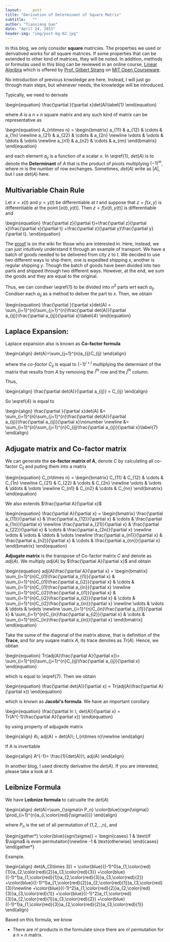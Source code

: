 ```yaml
---
layout:     post
title: "Derivation of Determinant of Square Matrix"
subtitle:   ""
author: "Tianxiang Gao"
date: "April 24, 2015"
header-img: "img/post-bg-02.jpg"
---
```


In this blog, we only consider **square** matricies. The properties we used or derivatived works for all square matrices. If some properties that can be extended to other kind of matrices, they will be noted. In addition, methods or formulas used in this blog can be reviewed in an online course, [Linear Algribra][#1] which is offered by [Prof. Gilbert Strang](http://www-math.mit.edu/~gs/) on [MIT Open Courseware](http://ocw.mit.edu/index.htm).

No introduction of previous knwoledge are here. Instead, I will just go through main steps, but whenever needs, the knowledge will be introduced.

Typically, we need to derivate 

<div markdown="0">
\begin{equation}
 \frac{\partial }{\partial x}det(A)\label{1}
\end{equation}
</div>

where $A$ is a $n\times n$ square matrix and any such kind of matrix can be representative as

<div markdown="0">
\begin{equation}
A_{n\times n} =
 \begin{bmatrix}
  a_{11} & a_{12} & \cdots & a_{1n} \newline
  a_{21} & a_{22} & \cdots & a_{2n} \newline
  \vdots  & \vdots  & \ddots & \vdots  \newline
  a_{n1} & a_{n2} & \cdots & a_{nn}
 \end{bmatrix}
 \end{equation}
</div>

 and each element $a_{ij}$ is a function of a scalar $x$. In \eqref{1}, $det(A)$ is to denote the **Determinant** of $A$ that is the product of *pivots* multiplying $(-1)^m$, where $m$ is the number of row exchanges. Sometimes, $det(A)$ write as <span markdown="0">$|A|$</span>, but I use $det(A)$ here.

## Multivariable Chain Rule

Let $x=x(t)$ and $y=y(t)$ be differentiable at $t$ and suppose that $z=f(x,y)$ is differentiable at the point $[x(t), y(t)]$. Then $z=f[x(t), y(t)]$ is differentiable and 

<div markdown="0">
\begin{equation}
	\frac{\partial z}{\partial t}=\frac{\partial z}{\partial x}\frac{\partial x}{\partial t}
	+\frac{\partial z}{\partial y}\frac{\partial y}{\partial t}.
\end{equation}
</div>

The [proof](http://en.wikipedia.org/wiki/Chain_rule) is on the wiki for those who are interested in. Here, instead, we can just intuitively understand it through an example of transport. We have a batch of goods needed to be delivered from city $z$ to $t$. We decided to use two different ways to ship them, one is expedited shipping $x$, another is regular shipping $y$. Though the batch of goods have been divided into two parts and shipped through two different ways. However, at the end, we sum the goods and they are equal to the original.

Thus, we can condiser \eqref{1} to be divided into $n^2$ parts wrt each <span markdown="0">$a_{ij}$</span>. Condiser each $a_{ij}$ as a method to deliver the part to $x$. Then, we obtain

<div markdown="0">
\begin{equation}
 \frac{\partial }{\partial x}det(A) 
 = \sum_{i=1}^{n}\sum_{j=1}^{n}\frac{\partial det(A)}{\partial a_{ij}}\frac{\partial a_{ij}}{\partial x}\label{4}
\end{equation}
</div>

## Laplace Expansion:

Laplace expansion also is known as **Co-factor formula**
<div markdown="0">
\begin{align}
	det(A)=\sum_{j=1}^{n}a_{ij}C_{ij}
\end{align}
</div>

where the *co-factor* $C_{ij}$ is equal to $(-1)^{i+j}$ multiplying the determiant of the matrix that results from $A$ by removing the $i^{th}$ row and the $j^{th}$ column.

Thus, 
<div markdown="0">
\begin{align}
	\frac{\partial det(A)}{\partial a_{ij}} = C_{ij}
\end{align}
</div>

So \eqref{4} is equal to 

<div markdown="0">
\begin{align}
 \frac{\partial }{\partial x}det(A) 
 &= \sum_{i=1}^{n}\sum_{j=1}^{n}\frac{\partial det(A)}{\partial a_{ij}}\frac{\partial a_{ij}}{\partial x}\nonumber \newline 
  &= \sum_{i=1}^{n}\sum_{j=1}^{n}C_{ij}\frac{\partial a_{ij}}{\partial x}\label{7}
\end{align}
</div>

## Adjugate matrix and Co-factor matrix
We can generate the **co-factor matrix of A**, denote $C$ by calculating all co-factor $C_{ij}$ and puting them into a matrix

<div markdown="0">
\begin{equation}
C_{n\times n} =
 \begin{bmatrix}
  C_{11} & C_{12} & \cdots & C_{1n} \newline
  C_{21} & C_{22} & \cdots & C_{2n} \newline
  \vdots  & \vdots  & \ddots & \vdots  \newline
  C_{n1} & C_{n2} & \cdots & C_{nn}
 \end{bmatrix}
 \end{equation}
</div>

We also extends $\frac{\partial A}{\partial x}$

<div markdown="0">
\begin{equation}
\frac{\partial A}{\partial x} =
 \begin{bmatrix}
  \frac{\partial a_{11}}{\partial x} & \frac{\partial a_{12}}{\partial x} & \cdots & \frac{\partial a_{1n}}{\partial x} \newline
  \frac{\partial a_{21}}{\partial x} & \frac{\partial a_{22}}{\partial x} & \cdots & \frac{\partial a_{2n}}{\partial x} \newline
  \vdots  & \vdots  & \ddots & \vdots  \newline
  \frac{\partial a_{n1}}{\partial x} & \frac{\partial a_{n2}}{\partial x} & \cdots & \frac{\partial a_{nn}}{\partial x}
 \end{bmatrix}
\end{equation}
<div>

**Adjugate matrix** is the transpose of Co-factor matrix $C$ and denote as $adj(A)$.
We multiply $adj(A)$ by $\frac{\partial A}{\partial x}$ and obtain

<div markdown="0">
\begin{equation}
adj(A)\frac{\partial A}{\partial x} =
 \begin{bmatrix}
  \sum_{i=1}^{n}C_{i1}\frac{\partial a_{i1}}{\partial x} & \sum_{i=1}^{n}C_{i1}\frac{\partial a_{i2}}{\partial x} & \cdots & \sum_{i=1}^{n}C_{i1}\frac{\partial a_{in}}{\partial x} \newline
  \sum_{i=1}^{n}C_{i2}\frac{\partial a_{i1}}{\partial x} & \sum_{i=1}^{n}C_{i2}\frac{\partial a_{i2}}{\partial x} & \cdots & \sum_{i=1}^{n}C_{i2}\frac{\partial a_{in}}{\partial x} \newline
  \vdots  & \vdots  & \ddots & \vdots  \newline
  \sum_{i=1}^{n}C_{in}\frac{\partial a_{i1}}{\partial x} & \sum_{i=1}^{n}C_{in}\frac{\partial a_{i2}}{\partial x} & \cdots & \sum_{i=1}^{n}C_{in}\frac{\partial a_{in}}{\partial x}
 \end{bmatrix}
\end{equation}
</div>

Take the sume of the diagonal of the matrix above, that is definition of the **Trace**, and for any suqare matrix $A$, its trace denotes as $Tr(A)$. Hence, we obtian

<div markdown="0">
\begin{equation}
	Tr(adj(A)\frac{\partial A}{\partial x})= \sum_{i=1}^{n}\sum_{j=1}^{n}C_{ij}\frac{\partial a_{ij}}{\partial x}
\end{equation}
</div>

which is equal to \eqref{7}. Then we obtain

<div markdown="0">
\begin{equation}
	\frac{\partial det(A)}{\partial x} = Tr(adj(A)\frac{\partial A}{\partial x})
\end{equation}
</div>

which is known as **Jacobi's formula**. We have an important corollary

<div markdown="0">
\begin{equation}
	\frac{\partial In \; det(A)}{\partial x} = Tr(A^{-1}\frac{\partial A}{\partial x})
\end{equation}
</div>

by using property of adjugade matrix 

<div markdown="0">
\begin{align}
	A\; adj(A) = det(A)\; I_{n\times n}\newline
\end{align}
</div>

If A is invertiable

<div markdown="0">
\begin{align}
	A^{-1}= \frac{1}{det(A)}\; adj(A)
\end{align}
</div>

In another blog, I used directly derivative the $det(A)$. If you are interested, please take a look at it.

## Leibnize Formula
 We have **Leibnize formula** to calcualte the $det(A)$

<div markdown="0">
\begin{align}
	det(A)=\sum_{\sigma\in P_n} \color{blue}{sgn(\sigma)} \prod_{i=1}^{n}a_{i,\color{red}{\sigma(i)}}
\end{align}
</div>

where $P_n$ is the set of all permutation of (1,2,..,n), and 

<div markdown="0">
\begin{gather*}
\color{blue}{sgn(\sigma)} =
\begin{cases}
1 & \text{if $\sigma$ is even permutaiton}\newline
-1 & \text{otherwise}
\end{cases}
\end{gather*}
</div>

Example.

<div markdown="0">
\begin{align}
	det(A_{3\times 3}) = 
	\color{blue}{(-1)^0}a_{1,\color{red}{1}}a_{2,\color{red}{2}}a_{3,\color{red}{3}}
	+\color{blue}{(-1)^1}a_{1,\color{red}{1}}a_{2,\color{red}{3}}a_{3,\color{red}{2}}
	+\color{blue}{(-1)^1}a_{1,\color{red}{2}}a_{2,\color{red}{1}}a_{3,\color{red}{3}}\newline
	+\color{blue}{(-1)^2}a_{1,\color{red}{2}}a_{2,\color{red}{3}}a_{3,\color{red}{1}}
	+\color{blue}{(-1)^2}a_{1,\color{red}{3}}a_{2,\color{red}{1}}a_{3,\color{red}{2}}
	+\color{blue}{(-1)^1}a_{1,\color{red}{3}}a_{2,\color{red}{2}}a_{3,\color{red}{1}}
\end{align}
</div>

Based on this formula, we know

* There are $n!$ products in the formulate since there are $n!$ permutation for a $n\times n$ matrix.

[#1]: http://ocw.mit.edu/courses/mathematics/18-06sc-linear-algebra-fall-2011/